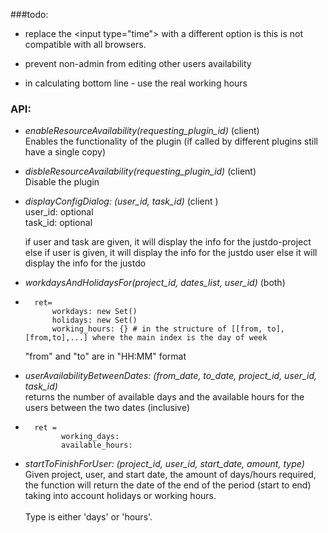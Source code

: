 

###todo:
* replace the \<input type="time"> with a different option is this is not compatible 
with all browsers.

* prevent non-admin from editing other users availability

* in calculating bottom line - use the real working hours

  
### API:
* _enableResourceAvailability(requesting_plugin_id)_ (client) <br>
    Enables the functionality of the plugin (if called by different plugins 
    still have a single copy)
    
* _disbleResourceAvailability(requesting_plugin_id)_ (client) <br>
    Disable the plugin

* _displayConfigDialog: (user_id, task_id)_ (client ) <br>
    user_id: optional <br>
    task_id: optional <br>
    
    if user and task are given, it will display the info for the justdo-project
    else if user is given, it will display the info for the justdo user
    else it will display the info for the justdo
    
* _workdaysAndHolidaysFor(project_id, dates_list, user_id)_ (both) <br>
*       ret=
            workdays: new Set() 
            holidays: new Set() 
            working_hours: {} # in the structure of [[from, to],[from,to],...] where the main index is the day of week
            
     "from" and "to" are in "HH:MM" format
     
* _userAvailabilityBetweenDates: (from_date, to_date, project_id, user_id, task_id)_ <br>
    returns the number of available days and the available hours for the users between 
    the two dates (inclusive)
*       ret =
              working_days: 
              available_hours:     
* _startToFinishForUser: (project_id, user_id, start_date, amount, type)_
    Given project, user, and start date, the amount of days/hours required,
    the function will return the date of the end of the period (start to end) 
    taking into account holidays or working hours.<br><br>
    Type is either 'days' or 'hours'. <br>
    
      
 
 